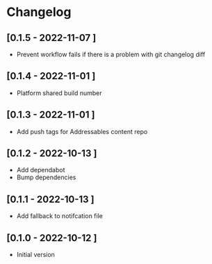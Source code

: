# Changelog

## [0.1.5 - 2022-11-07 ]
- Prevent workflow fails if there is a problem with git changelog diff

## [0.1.4 - 2022-11-01 ]
- Platform shared build number

## [0.1.3 - 2022-11-01 ]
- Add push tags for Addressables content repo

## [0.1.2 - 2022-10-13 ]
- Add dependabot
- Bump dependencies

## [0.1.1 - 2022-10-13 ]
- Add fallback to notifcation file

## [0.1.0 - 2022-10-12 ]
- Initial version